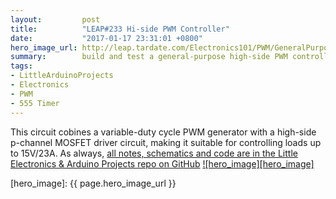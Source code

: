 ```yaml
---
layout:         post
title:          "LEAP#233 Hi-side PWM Controller"
date:           "2017-01-17 23:31:01 +0800"
hero_image_url: http://leap.tardate.com/Electronics101/PWM/GeneralPurposeHighSideController/assets/GeneralPurposeHighSideController_build.jpg
summary:        build and test a general-purpose high-side PWM controller
tags:
- LittleArduinoProjects
- Electronics
- PWM
- 555 Timer
---
```


This circuit cobines a variable-duty cycle PWM generator with a high-side p-channel MOSFET driver circuit,
making it suitable for controlling loads up to 15V/23A.
As always, [all notes, schematics and code are in the Little Electronics & Arduino Projects repo on GitHub][project]
[![hero_image][hero_image]][project]


[leap]: http://leap.tardate.com
[project]: https://github.com/tardate/LittleArduinoProjects/tree/master/Electronics101/PWM/GeneralPurposeHighSideController
[hero_image]: {{ page.hero_image_url }}
